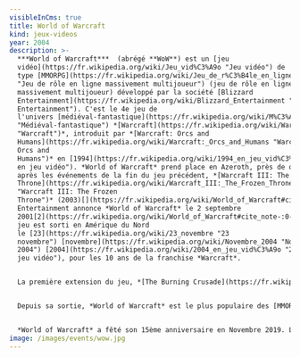 ```yaml
---
visibleInCms: true
title: World of Warcraft
kind: jeux-videos
year: 2004
description: >-
  ***World of Warcraft***  (abrégé **WoW**) est un [jeu
  vidéo](https://fr.wikipedia.org/wiki/Jeu_vid%C3%A9o "Jeu vidéo") de
  type [MMORPG](https://fr.wikipedia.org/wiki/Jeu_de_r%C3%B4le_en_ligne_massivement_multijoueur
  "Jeu de rôle en ligne massivement multijoueur") (jeu de rôle en ligne
  massivement multijoueur) développé par la société [Blizzard
  Entertainment](https://fr.wikipedia.org/wiki/Blizzard_Entertainment "Blizzard
  Entertainment"). C'est le 4e jeu de
  l'univers [médiéval-fantastique](https://fr.wikipedia.org/wiki/M%C3%A9di%C3%A9val-fantastique
  "Médiéval-fantastique") *[Warcraft](https://fr.wikipedia.org/wiki/Warcraft
  "Warcraft")*, introduit par *[Warcraft: Orcs and
  Humans](https://fr.wikipedia.org/wiki/Warcraft:_Orcs_and_Humans "Warcraft:
  Orcs and
  Humans")* en [1994](https://fr.wikipedia.org/wiki/1994_en_jeu_vid%C3%A9o "1994
  en jeu vidéo"). *World of Warcraft* prend place en Azeroth, près de quatre ans
  après les événements de la fin du jeu précédent, *[Warcraft III: The Frozen
  Throne](https://fr.wikipedia.org/wiki/Warcraft_III:_The_Frozen_Throne
  "Warcraft III: The Frozen
  Throne")* (2003)[](https://fr.wikipedia.org/wiki/World_of_Warcraft#cite_note-Blizzard_Timeline-1). Blizzard
  Entertainment annonce *World of Warcraft* le 2 septembre
  2001[2](https://fr.wikipedia.org/wiki/World_of_Warcraft#cite_note-:0-2). Le
  jeu est sorti en Amérique du Nord
  le [23](https://fr.wikipedia.org/wiki/23_novembre "23
  novembre") [novembre](https://fr.wikipedia.org/wiki/Novembre_2004 "Novembre
  2004") [2004](https://fr.wikipedia.org/wiki/2004_en_jeu_vid%C3%A9o "2004 en
  jeu vidéo"), pour les 10 ans de la franchise *Warcraft*.


  La première extension du jeu, *[The Burning Crusade](https://fr.wikipedia.org/wiki/World_of_Warcraft:_The_Burning_Crusade "World of Warcraft: The Burning Crusade")*, est sortie le 16 janvier 2007[3](https://fr.wikipedia.org/wiki/World_of_Warcraft#cite_note-Crusade_Release_Date-3). Depuis, sept extensions de plus ont été développées : *[Wrath of the Lich King](https://fr.wikipedia.org/wiki/World_of_Warcraft:_Wrath_of_the_Lich_King "World of Warcraft: Wrath of the Lich King")*, *[Cataclysm](https://fr.wikipedia.org/wiki/World_of_Warcraft:_Cataclysm "World of Warcraft: Cataclysm"), [Mists of Pandaria](https://fr.wikipedia.org/wiki/World_of_Warcraft:_Mists_of_Pandaria "World of Warcraft: Mists of Pandaria"), [Warlords of Draenor](https://fr.wikipedia.org/wiki/World_of_Warcraft:_Warlords_of_Draenor "World of Warcraft: Warlords of Draenor"), [Legion](https://fr.wikipedia.org/wiki/World_of_Warcraft:_Legion "World of Warcraft: Legion")*, *[Battle for Azeroth](https://fr.wikipedia.org/wiki/World_of_Warcraft:_Battle_for_Azeroth "World of Warcraft: Battle for Azeroth")* et *[Shadowlands](https://fr.wikipedia.org/wiki/World_of_Warcraft:_Shadowlands "World of Warcraft: Shadowlands")*.


  Depuis sa sortie, *World of Warcraft* est le plus populaire des [MMORPG](https://fr.wikipedia.org/wiki/Jeu_de_r%C3%B4le_en_ligne_massivement_multijoueur "Jeu de rôle en ligne massivement multijoueur"). Le jeu tient le [Guinness World Record](https://fr.wikipedia.org/wiki/Guinness_World_Record "Guinness World Record") pour la plus grande popularité pour un MMORPG[4](https://fr.wikipedia.org/wiki/World_of_Warcraft#cite_note-:2-4),[5](https://fr.wikipedia.org/wiki/World_of_Warcraft#cite_note-:3-5),[6](https://fr.wikipedia.org/wiki/World_of_Warcraft#cite_note-:4-6),[7](https://fr.wikipedia.org/wiki/World_of_Warcraft#cite_note-:5-7). En avril 2008, *World of Warcraft* a été estimé comme rassemblant 62 % des joueurs de MMORPG [8](https://fr.wikipedia.org/wiki/World_of_Warcraft#cite_note-:6-8). Le [7](https://fr.wikipedia.org/wiki/7_octobre "7 octobre") [octobre](https://fr.wikipedia.org/wiki/Octobre_2010 "Octobre 2010") [2010](https://fr.wikipedia.org/wiki/2010_en_jeu_vid%C3%A9o "2010 en jeu vidéo"), Blizzard annonce que plus de 12 millions de joueurs ont un compte *World of Warcraft* actif[9](https://fr.wikipedia.org/wiki/World_of_Warcraft#cite_note-nombre_abonn%C3%A9s_20101007-9). C'est à partir de fin 2012 que *World of Warcraft* a commencé à perdre continuellement un nombre croissant de joueurs. Au dernier trimestre 2012, Blizzard annonce le nombre de 9,6 millions d’abonnés à travers le monde, puis 7,7 millions pour le 2e trimestre 2013.


  *World of Warcraft* a fêté son 15ème anniversaire en Novembre 2019. Le mois suivant, à la suite de la sortie de l'extension *Warlords of Draenor*, Blizzard annonce que *World of Warcraft* repasse le cap des 10 millions d'abonnés.
image: /images/events/wow.jpg
---
```

